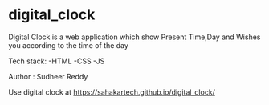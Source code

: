 # digital_clock

Digital Clock is a web application which show Present Time,Day and Wishes you according to the time of the day

Tech stack:
  -HTML
  -CSS
  -JS


Author : Sudheer Reddy


Use digital clock at https://sahakartech.github.io/digital_clock/
